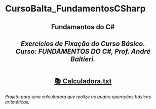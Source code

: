 # CursoBalta_FundamentosCSharp
<h2 align="center"> Fundamentos do C#
<i><h4 align="center">Exercícios de Fixação do Curso Básico.<br>
Curso: FUNDAMENTOS DO C#, Prof. André Baltieri.</i> 

## 

[📚 Calculadora.txt](https://github.com/rafaelmoraism1/CursoBalta_FundamentosCSharp/blob/main/Calculadora.txt)<h6>Projeto para uma calculadora que realize as quatro operações básicas aritméticas.</h6>
